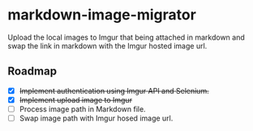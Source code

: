 # markdown-image-migrator
Upload the local images to Imgur that being attached in markdown and swap the link in markdown with the Imgur hosted image url.

## Roadmap

- [x] <s>Implement authentication using Imgur API and Selenium.</s>
- [x] <s>Implement upload image to Imgur</s> 
- [ ] Process image path in Markdown file.
- [ ] Swap image path with Imgur hosed image url.
